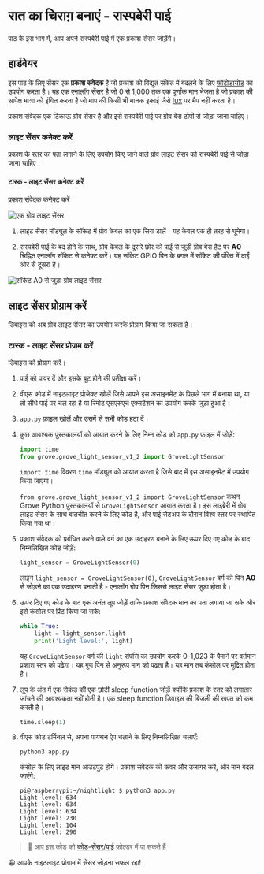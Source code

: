 # रात का चिराग़ बनाएं - रास्पबेरी पाई

पाठ के इस भाग में, आप अपने रास्पबेरी पाई में एक प्रकाश सेंसर जोड़ेंगे।

## हार्डवेयर

इस पाठ के लिए सेंसर एक **प्रकाश संवेदक** है जो प्रकाश को विद्युत संकेत में बदलने के लिए [फोटोडायोड](https://wikipedia.org/wiki/Photodiode) का उपयोग करता है। यह एक एनालॉग सेंसर है जो 0 से 1,000 तक एक पूर्णांक मान भेजता है जो प्रकाश की सापेक्ष मात्रा को इंगित करता है जो माप की किसी भी मानक इकाई जैसे [lux](https://wikipedia.org/wiki/Lux) पर मैप नहीं करता है।

प्रकाश संवेदक एक टिकाऊ ग्रोव सेंसर है और इसे रास्पबेरी पाई पर ग्रोव बेस टोपी से जोड़ा जाना चाहिए।

### लाइट सेंसर कनेक्ट करें

प्रकाश के स्तर का पता लगाने के लिए उपयोग किए जाने वाले ग्रोव लाइट सेंसर को रास्पबेरी पाई से जोड़ा जाना चाहिए।

#### टास्क - लाइट सेंसर कनेक्ट करें

प्रकाश संवेदक कनेक्ट करें

![एक ग्रोव लाइट सेंसर](../../../images/grove-light-sensor.png)

1. लाइट सेंसर मॉड्यूल के सॉकेट में ग्रोव केबल का एक सिरा डालें। यह केवल एक ही तरह से घूमेगा।

1. रास्पबेरी पाई के बंद होने के साथ, ग्रोव केबल के दूसरे छोर को पाई से जुड़ी ग्रोव बेस हैट पर **A0** चिह्नित एनालॉग सॉकेट से कनेक्ट करें। यह सॉकेट GPIO पिन के बगल में सॉकेट की पंक्ति में दाईं ओर से दूसरा है।

![सॉकेट A0 से जुड़ा ग्रोव लाइट सेंसर](../../../images/pi-light-sensor.png)

## लाइट सेंसर प्रोग्राम करें

डिवाइस को अब ग्रोव लाइट सेंसर का उपयोग करके प्रोग्राम किया जा सकता है।

### टास्क - लाइट सेंसर प्रोग्राम करें

डिवाइस को प्रोग्राम करें।

1. पाई को पावर दें और इसके बूट होने की प्रतीक्षा करें।

1. वीएस कोड में नाइटलाइट प्रोजेक्ट खोलें जिसे आपने इस असाइनमेंट के पिछले भाग में बनाया था, या तो सीधे पाई पर चल रहा है या रिमोट एसएसएच एक्सटेंशन का उपयोग करके जुड़ा हुआ है।

1. `app.py` फ़ाइल खोलें और उसमें से सभी कोड हटा दें।

1. कुछ आवश्यक पुस्तकालयों को आयात करने के लिए निम्न कोड को `app.py` फ़ाइल में जोड़ें:

    ```python
    import time
    from grove.grove_light_sensor_v1_2 import GroveLightSensor
    ```

    `import time` विवरण `time` मॉड्यूल को आयात करता है जिसे बाद में इस असाइनमेंट में उपयोग किया जाएगा।

    `from grove.grove_light_sensor_v1_2 import GroveLightSensor` कथन Grove Python पुस्तकालयों से `GroveLightSensor` आयात करता है। इस लाइब्रेरी में ग्रोव लाइट सेंसर के साथ बातचीत करने के लिए कोड है, और पाई सेटअप के दौरान विश्व स्तर पर स्थापित किया गया था।

1. प्रकाश संवेदक को प्रबंधित करने वाले वर्ग का एक उदाहरण बनाने के लिए ऊपर दिए गए कोड के बाद निम्नलिखित कोड जोड़ें:

    ```python
    light_sensor = GroveLightSensor(0)
    ```

    लाइन `light_sensor = GroveLightSensor(0)`, `GroveLightSensor` वर्ग को पिन **A0** से जोड़ने का एक उदाहरण बनाती है - एनालॉग ग्रोव पिन जिससे लाइट सेंसर जुड़ा होता है।

1. ऊपर दिए गए कोड के बाद एक अनंत लूप जोड़ें ताकि प्रकाश संवेदक मान का पता लगाया जा सके और इसे कंसोल पर प्रिंट किया जा सके:

    ```python
    while True:
        light = light_sensor.light
        print('Light level:', light)
    ```

    यह `GroveLightSensor` वर्ग की `light` संपत्ति का उपयोग करके 0-1,023 के पैमाने पर वर्तमान प्रकाश स्तर को पढ़ेगा। यह गुण पिन से अनुरूप मान को पढ़ता है। यह मान तब कंसोल पर मुद्रित होता है।

1. लूप के अंत में एक सेकंड की एक छोटी sleep function जोड़ें क्योंकि प्रकाश के स्तर को लगातार जांचने की आवश्यकता नहीं होती है। एक sleep function डिवाइस की बिजली की खपत को कम करती है।

    ```python
    time.sleep(1)
    ```

1. वीएस कोड टर्मिनल से, अपना पायथन ऐप चलाने के लिए निम्नलिखित चलाएँ:

    ```sh
    python3 app.py
    ```

    कंसोल के लिए लाइट मान आउटपुट होंगे। प्रकाश संवेदक को कवर और उजागर करें, और मान बदल जाएंगे:

    ```output
    pi@raspberrypi:~/nightlight $ python3 app.py 
    Light level: 634
    Light level: 634
    Light level: 634
    Light level: 230
    Light level: 104
    Light level: 290
    ```

> 💁 आप इस कोड को [कोड-सेंसर/पाई](code-sensor/pi) फ़ोल्डर में पा सकते हैं।

😀 आपके नाइटलाइट प्रोग्राम में सेंसर जोड़ना सफल रहा!
